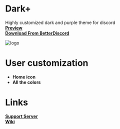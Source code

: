 # Dark+
Highly customized dark and purple theme for discord <br>
**[Preview](https://devevil.com/theme-preview/dark+)** <br>
**[Download From BetterDiscord](https://betterdiscord.app/theme/Dark%2B)**

![logo](https://cdn.discordapp.com/attachments/468141324906921984/874594243161755709/Dark.jpg)
# User customization
- **Home icon**
- **All the colors**
# Links
**[Support Server](https://discord.gg/jsQ9UP7kCA)** <br>
**[Wiki](https://github.com/DevEvil99/DarkPlus-Discord-Theme/wiki)**
